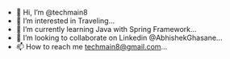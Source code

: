 - 👋 Hi, I’m @techmain8
- 👀 I’m interested in Traveling...
- 🌱 I’m currently learning Java with Spring Framework...
- 💞️ I’m looking to collaborate on Linkedin @AbhishekGhasane...
- 📫 How to reach me techmain8@gmail.com...

<!---
techmain8/techmain8 is a ✨ special ✨ repository because its `README.md` (this file) appears on your GitHub profile.
You can click the Preview link to take a look at your changes.
--->
